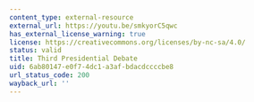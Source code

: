 ```yaml
---
content_type: external-resource
external_url: https://youtu.be/smkyorC5qwc
has_external_license_warning: true
license: https://creativecommons.org/licenses/by-nc-sa/4.0/
status: valid
title: Third Presidential Debate
uid: 6ab80147-e0f7-4dc1-a3af-bdacdccccbe8
url_status_code: 200
wayback_url: ''
---
```

